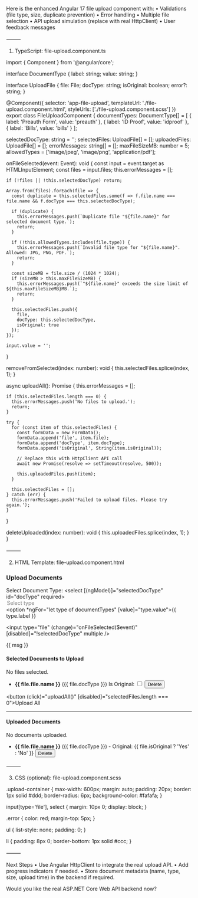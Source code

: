 Here is the enhanced Angular 17 file upload component with:
	•	Validations (file type, size, duplicate prevention)
	•	Error handling
	•	Multiple file selection
	•	API upload simulation (replace with real HttpClient)
	•	User feedback messages

⸻

1. TypeScript: file-upload.component.ts

import { Component } from '@angular/core';

interface DocumentType {
  label: string;
  value: string;
}

interface UploadFile {
  file: File;
  docType: string;
  isOriginal: boolean;
  error?: string;
}

@Component({
  selector: 'app-file-upload',
  templateUrl: './file-upload.component.html',
  styleUrls: ['./file-upload.component.scss']
})
export class FileUploadComponent {
  documentTypes: DocumentType[] = [
    { label: 'Preauth Form', value: 'preauth' },
    { label: 'ID Proof', value: 'idproof' },
    { label: 'Bills', value: 'bills' }
  ];

  selectedDocType: string = '';
  selectedFiles: UploadFile[] = [];
  uploadedFiles: UploadFile[] = [];
  errorMessages: string[] = [];
  maxFileSizeMB: number = 5;
  allowedTypes = ['image/jpeg', 'image/png', 'application/pdf'];

  onFileSelected(event: Event): void {
    const input = event.target as HTMLInputElement;
    const files = input.files;
    this.errorMessages = [];

    if (!files || !this.selectedDocType) return;

    Array.from(files).forEach(file => {
      const duplicate = this.selectedFiles.some(f => f.file.name === file.name && f.docType === this.selectedDocType);

      if (duplicate) {
        this.errorMessages.push(`Duplicate file "${file.name}" for selected document type.`);
        return;
      }

      if (!this.allowedTypes.includes(file.type)) {
        this.errorMessages.push(`Invalid file type for "${file.name}". Allowed: JPG, PNG, PDF.`);
        return;
      }

      const sizeMB = file.size / (1024 * 1024);
      if (sizeMB > this.maxFileSizeMB) {
        this.errorMessages.push(`"${file.name}" exceeds the size limit of ${this.maxFileSizeMB}MB.`);
        return;
      }

      this.selectedFiles.push({
        file,
        docType: this.selectedDocType,
        isOriginal: true
      });
    });

    input.value = '';
  }

  removeFromSelected(index: number): void {
    this.selectedFiles.splice(index, 1);
  }

  async uploadAll(): Promise<void> {
    this.errorMessages = [];

    if (this.selectedFiles.length === 0) {
      this.errorMessages.push('No files to upload.');
      return;
    }

    try {
      for (const item of this.selectedFiles) {
        const formData = new FormData();
        formData.append('file', item.file);
        formData.append('docType', item.docType);
        formData.append('isOriginal', String(item.isOriginal));

        // Replace this with HttpClient API call
        await new Promise(resolve => setTimeout(resolve, 500));

        this.uploadedFiles.push(item);
      }

      this.selectedFiles = [];
    } catch (err) {
      this.errorMessages.push('Failed to upload files. Please try again.');
    }
  }

  deleteUploaded(index: number): void {
    this.uploadedFiles.splice(index, 1);
  }
}


⸻

2. HTML Template: file-upload.component.html

<div class="upload-container">
  <h3>Upload Documents</h3>

  <!-- Select Document Type -->
  <label for="docType">Select Document Type:</label>
  <select [(ngModel)]="selectedDocType" id="docType" required>
    <option value="" disabled selected>Select type</option>
    <option *ngFor="let type of documentTypes" [value]="type.value">{{ type.label }}</option>
  </select>

  <!-- File Input -->
  <input type="file" (change)="onFileSelected($event)" [disabled]="!selectedDocType" multiple />

  <!-- Error Messages -->
  <div class="error" *ngFor="let msg of errorMessages">
    {{ msg }}
  </div>

  <!-- Selected Files -->
  <h4>Selected Documents to Upload</h4>
  <div *ngIf="selectedFiles.length === 0">No files selected.</div>
  <ul>
    <li *ngFor="let file of selectedFiles; let i = index">
      <strong>{{ file.file.name }}</strong> ({{ file.docType }})
      <label>
        Is Original:
        <input type="checkbox" [(ngModel)]="file.isOriginal" />
      </label>
      <button (click)="removeFromSelected(i)">Delete</button>
    </li>
  </ul>

  <!-- Upload Button -->
  <button (click)="uploadAll()" [disabled]="selectedFiles.length === 0">Upload All</button>

  <hr />

  <!-- Uploaded Files -->
  <h4>Uploaded Documents</h4>
  <div *ngIf="uploadedFiles.length === 0">No documents uploaded.</div>
  <ul>
    <li *ngFor="let file of uploadedFiles; let i = index">
      <strong>{{ file.file.name }}</strong> ({{ file.docType }}) - Original: {{ file.isOriginal ? 'Yes' : 'No' }}
      <button (click)="deleteUploaded(i)">Delete</button>
    </li>
  </ul>
</div>


⸻

3. CSS (optional): file-upload.component.scss

.upload-container {
  max-width: 600px;
  margin: auto;
  padding: 20px;
  border: 1px solid #ddd;
  border-radius: 6px;
  background-color: #fafafa;
}

input[type='file'],
select {
  margin: 10px 0;
  display: block;
}

.error {
  color: red;
  margin-top: 5px;
}

ul {
  list-style: none;
  padding: 0;
}

li {
  padding: 8px 0;
  border-bottom: 1px solid #ccc;
}


⸻

Next Steps
	•	Use Angular HttpClient to integrate the real upload API.
	•	Add progress indicators if needed.
	•	Store document metadata (name, type, size, upload time) in the backend if required.

Would you like the real ASP.NET Core Web API backend now?